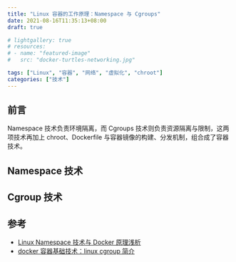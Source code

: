```yaml
---
title: "Linux 容器的工作原理：Namespace 与 Cgroups"
date: 2021-08-16T11:35:13+08:00
draft: true

# lightgallery: true
# resources:
# - name: "featured-image"
#   src: "docker-turtles-networking.jpg"

tags: ["Linux", "容器", "网络", "虚拟化", "chroot"]
categories: ["技术"]
---
```



## 前言

Namespace 技术负责环境隔离，而 Cgroups 技术则负责资源隔离与限制，这两项技术再加上 chroot、Dockerfile 与容器镜像的构建、分发机制，组合成了容器技术。


## Namespace 技术



## Cgroup 技术



## 参考

- [Linux Namespace 技术与 Docker 原理浅析](https://creaink.github.io/post/Computer/Linux/Linux-namespace.html)
- [docker 容器基础技术：linux cgroup 简介](https://cizixs.com/2017/08/25/linux-cgroup/)
